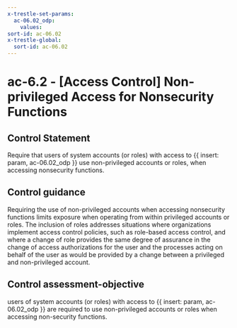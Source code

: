 ```yaml
---
x-trestle-set-params:
  ac-06.02_odp:
    values:
sort-id: ac-06.02
x-trestle-global:
  sort-id: ac-06.02
---
```


# ac-6.2 - \[Access Control\] Non-privileged Access for Nonsecurity Functions

## Control Statement

Require that users of system accounts (or roles) with access to {{ insert: param, ac-06.02_odp }} use non-privileged accounts or roles, when accessing nonsecurity functions.

## Control guidance

Requiring the use of non-privileged accounts when accessing nonsecurity functions limits exposure when operating from within privileged accounts or roles. The inclusion of roles addresses situations where organizations implement access control policies, such as role-based access control, and where a change of role provides the same degree of assurance in the change of access authorizations for the user and the processes acting on behalf of the user as would be provided by a change between a privileged and non-privileged account.

## Control assessment-objective

users of system accounts (or roles) with access to {{ insert: param, ac-06.02_odp }} are required to use non-privileged accounts or roles when accessing non-security functions.
